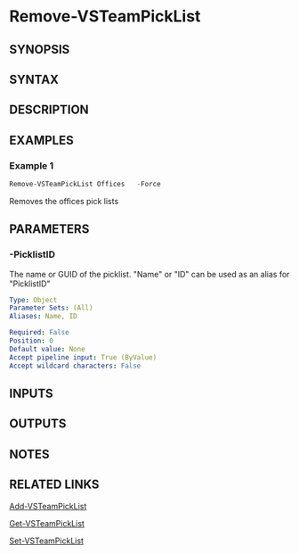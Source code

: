 <!-- #include "./common/header.md" -->

# Remove-VSTeamPickList

## SYNOPSIS

<!-- #include "./synopsis/Remove-VSTeamPickList.md" -->

## SYNTAX

## DESCRIPTION
<!-- #include "./synopsis/Remove-VSTeamPickList.md" -->

## EXAMPLES

### Example 1
```powershell
Remove-VSTeamPickList Offices   -Force

```
Removes the offices pick lists


## PARAMETERS
<!-- #include "./params/forcegroup.md" -->
### -PicklistID
The name or GUID of the picklist. "Name" or "ID" can be used as an alias for "PicklistID"

```yaml
Type: Object
Parameter Sets: (All)
Aliases: Name, ID

Required: False
Position: 0
Default value: None
Accept pipeline input: True (ByValue)
Accept wildcard characters: False
```

## INPUTS

## OUTPUTS

## NOTES

## RELATED LINKS

[Add-VSTeamPickList](Add-VSTeamPickList.md)

[Get-VSTeamPickList](Get-VSTeamPickList.md)

[Set-VSTeamPickList](Get-VSTeamPickList.md)
